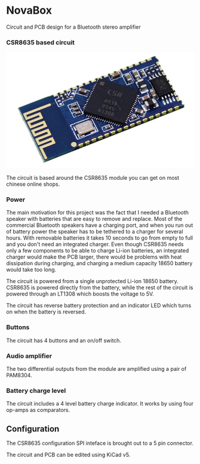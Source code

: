 # NovaBox
Circuit and PCB design for a Bluetooth stereo amplifier

### CSR8635 based circuit

![CSR8635 module](docs/CSR8635_module.jpg)

The circuit is based around the CSR8635 module you can get on most chinese online shops.

### Power

The main motivation for this project was the fact that I needed a Bluetooth speaker with batteries that are easy to remove and replace. Most of the commercial Bluetooth speakers have a charging port, and when you run out of battery power the speaker has to be tethered to a charger for several hours. With removable batteries it takes 10 seconds to go from empty to full and you don't need an integrated charger. Even though CSR8635 needs only a few components to be able to charge Li-ion batteries, an integrated charger would make the PCB larger, there would be problems with heat dissipation during charging, and charging a medium capacity 18650 battery would take too long.

The circuit is powered from a single unprotected Li-ion 18650 battery. CSR8635 is powered directly from the battery, while the rest of the circuit is powered through an LT1308 which boosts the voltage to 5V.

The circuit has reverse battery protection and an indicator LED which turns on when the battery is reversed.

### Buttons

The circuit has 4 buttons and an on/off switch.

### Audio amplifier

The two differential outputs from the module are amplified using a pair of PAM8304.

### Battery charge level

The circuit includes a 4 level battery charge indicator. It works by using four op-amps as comparators.

## Configuration

The CSR8635 configuration SPI inteface is brought out to a 5 pin connector. 

The circuit and PCB can be edited using KiCad v5.
